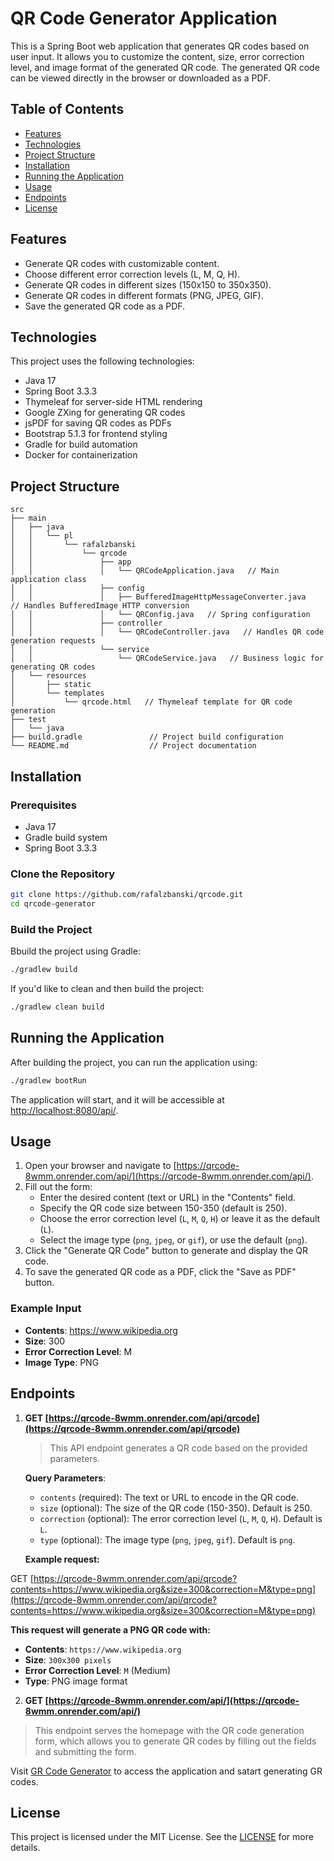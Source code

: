 # QR Code Generator Application

This is a Spring Boot web application that generates QR codes based on user input. It allows you to customize the content, size, error correction level, and image format of the generated QR code. The generated QR code can be viewed directly in the browser or downloaded as a PDF.

## Table of Contents

- [Features](#features)
- [Technologies](#technologies)
- [Project Structure](#project-structure)
- [Installation](#installation)
- [Running the Application](#running-the-application)
- [Usage](#usage)
- [Endpoints](#endpoints)
- [License](#license)

## Features

- Generate QR codes with customizable content.
- Choose different error correction levels (L, M, Q, H).
- Generate QR codes in different sizes (150x150 to 350x350).
- Generate QR codes in different formats (PNG, JPEG, GIF).
- Save the generated QR code as a PDF.

## Technologies

This project uses the following technologies:

- Java 17
- Spring Boot 3.3.3
- Thymeleaf for server-side HTML rendering
- Google ZXing for generating QR codes
- jsPDF for saving QR codes as PDFs
- Bootstrap 5.1.3 for frontend styling
- Gradle for build automation
- Docker for containerization

## Project Structure

```plaintext
src
├── main
│   ├── java
│   │   └── pl
│   │       └── rafalzbanski
│   │           └── qrcode
│   │               ├── app
│   │               │   └── QRCodeApplication.java   // Main application class
│   │               ├── config
│   │               │   ├── BufferedImageHttpMessageConverter.java   // Handles BufferedImage HTTP conversion
│   │               │   └── QRConfig.java   // Spring configuration
│   │               ├── controller
│   │               │   └── QRCodeController.java   // Handles QR code generation requests
│   │               └── service
│   │                   └── QRCodeService.java   // Business logic for generating QR codes
│   └── resources
│       ├── static
│       └── templates
│           └── qrcode.html   // Thymeleaf template for QR code generation
├── test
│   └── java
├── build.gradle               // Project build configuration
└── README.md                  // Project documentation
```
## Installation

### Prerequisites

- Java 17
- Gradle build system
- Spring Boot 3.3.3

### Clone the Repository

```bash
git clone https://github.com/rafalzbanski/qrcode.git
cd qrcode-generator
```

### Build the Project
Bbuild the project using Gradle:

```bash
./gradlew build
```

If you'd like to clean and then build the project:
```bash
./gradlew clean build
```
## Running the Application

After building the project, you can run the application using:

```bash
./gradlew bootRun
```
The application will start, and it will be accessible at [http://localhost:8080/api/](http://localhost:8080/api/).

## Usage

1. Open your browser and navigate to [https://qrcode-8wmm.onrender.com/api/](https://qrcode-8wmm.onrender.com/api/).
2. Fill out the form:
   - Enter the desired content (text or URL) in the "Contents" field.
   - Specify the QR code size between 150-350 (default is 250).
   - Choose the error correction level (`L`, `M`, `Q`, `H`) or leave it as the default (`L`).
   - Select the image type (`png`, `jpeg`, or `gif`), or use the default (`png`).
3. Click the "Generate QR Code" button to generate and display the QR code.
4. To save the generated QR code as a PDF, click the "Save as PDF" button.

### Example Input
- **Contents**: https://www.wikipedia.org
- **Size**: 300
- **Error Correction Level**: M
- **Image Type**: PNG

## Endpoints

1. **GET [https://qrcode-8wmm.onrender.com/api/qrcode](https://qrcode-8wmm.onrender.com/api/qrcode)**  
   > This API endpoint generates a QR code based on the provided parameters.

   **Query Parameters**:
    - `contents` (required): The text or URL to encode in the QR code.
    - `size` (optional): The size of the QR code (150-350). Default is 250.
    - `correction` (optional): The error correction level (`L`, `M`, `Q`, `H`). Default is `L`.
    - `type` (optional): The image type (`png`, `jpeg`, `gif`). Default is `png`.

   **Example request:**

GET [https://qrcode-8wmm.onrender.com/api/qrcode?contents=https://www.wikipedia.org&size=300&correction=M&type=png](https://qrcode-8wmm.onrender.com/api/qrcode?contents=https://www.wikipedia.org&size=300&correction=M&type=png)


**This request will generate a PNG QR code with:**
- **Contents**: `https://www.wikipedia.org`
- **Size**: `300x300 pixels`
- **Error Correction Level**: `M` (Medium)
- **Type**: PNG image format

2. **GET [https://qrcode-8wmm.onrender.com/api/](https://qrcode-8wmm.onrender.com/api/)** 
> This endpoint serves the homepage with the QR code generation form, which allows you to generate QR codes by filling out the fields and submitting the form.

Visit [GR Code Generator](https://qrcode-8wmm.onrender.com/api/) to access the application and satart generating GR codes.
## License

This project is licensed under the MIT License. See the [LICENSE](https://choosealicense.com/licenses/mit/) for more details.
